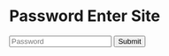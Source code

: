 # Password Enter Site

<input class="pass" type="text" id="passinput" placeholder="Password">
<input class="button" onclick="passcheck()" id="checkbtn" type="submit" />

<script src="https://code.jquery.com/jquery-3.6.0.min.js"></script>
<script>
function passcheck(){
    if ($('.pass').val() === "031-12") {
        window.location.href = "031-12.html";
    } else if ($('.pass').val().toLowerCase() === "inose" || $('.pass').val() === "猪瀬" || $('.pass').val() === "いのせ" || $('.pass').val() === "イノセ") {
        $(".pass").val("");
        $('.pass').attr('placeholder', '自分の名前入れてどうにかなるものじゃないんですよーw');
        setTimeout(function(){
            $('.pass').attr('placeholder', 'Name X Password ○');
        },1000);
    } else {
    $(".pass").val("");
    $('.pass').attr('placeholder', 'Password');
    }
}
</script>

<script>
var input = document.getElementById("passinput");

input.addEventListener("keyup", function(event) {
  if (event.keyCode === 13) {
    passcheck();
  }
});
</script>
